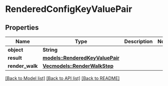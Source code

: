 # RenderedConfigKeyValuePair

## Properties

Name | Type | Description | Notes
------------ | ------------- | ------------- | -------------
**object** | **String** |  | 
**result** | [**models::RenderedKeyValuePair**](RenderedKeyValuePair.md) |  | 
**render_walk** | [**Vec<models::RenderWalkStep>**](RenderWalkStep.md) |  | 

[[Back to Model list]](../README.md#documentation-for-models) [[Back to API list]](../README.md#documentation-for-api-endpoints) [[Back to README]](../README.md)


